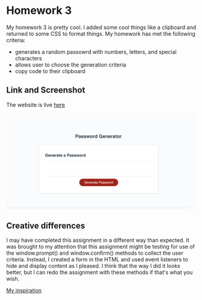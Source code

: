 # Homework 3

My homework 3 is pretty cool. I added some cool things like a clipboard
and returned to some CSS to format things. My homework has met the following
criteria:

- generates a random passowrd with numbers, letters, and special characters
- allows user to choose the generation criteria
- copy code to their clipboard

## Link and Screenshot

The website is live [here](https://dltorrise.github.io/Homework-3/)

![Screenshot of my password generator](./Assets/screenshot.png)

## Creative differences

I may have completed this assignment in a different way than expected. It was brought to my attention that this assignment might be testing for use of the window.prompt() and window.confirm() methods to collect the user criteria. Instead, I created a form in the HTML and used event listeners to hide and display content as I pleased. I think that the way I did it looks better, but I can redo the assignment with these methods if that's what you wish. 

[My inspiration](https://www.youtube.com/watch?v=duNmhKgtcsI)

